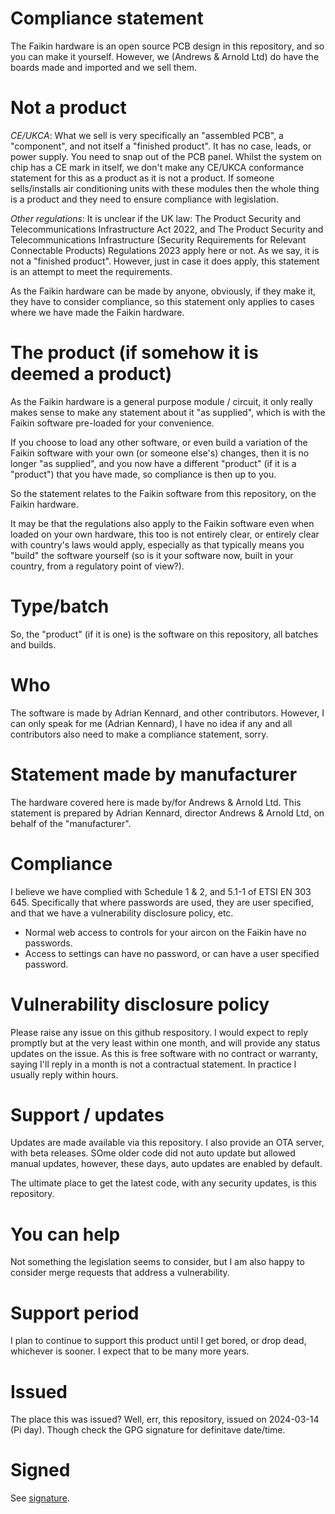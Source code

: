 
# Compliance statement

The Faikin hardware is an open source PCB design in this repository, and so you can make it yourself. However, we (Andrews & Arnold Ltd) do have the boards made and imported and we sell them.

# Not a product

*CE/UKCA*: What we sell is very specifically an "assembled PCB", a "component", and not itself a "finished product". It has no case, leads, or power supply. You need to snap out of the PCB panel. Whilst the system on chip has a CE mark in itself, we don't make any CE/UKCA conformance statement for this as a product as it is not a product. If someone sells/installs air conditioning units with these modules then the whole thing is a product and they need to ensure compliance with legislation.

*Other regulations*: It is unclear if the UK law: The Product Security and Telecommunications Infrastructure Act 2022, and  The Product Security and Telecommunications Infrastructure (Security Requirements for Relevant Connectable Products) Regulations 2023 apply here or not. As we say, it is not a "finished product". However, just in case it does apply, this statement is an attempt to meet the requirements.

As the Faikin hardware can be made by anyone, obviously, if they make it, they have to consider compliance, so this statement only applies to cases where we have made the Faikin hardware.

# The product (if somehow it is deemed a product)

As the Faikin hardware is a general purpose module / circuit, it only really makes sense to make any statement about it "as supplied", which is with the Faikin software pre-loaded for your convenience.

If you choose to load any other software, or even build a variation of the Faikin software with your own (or someone else's) changes, then it is no longer "as supplied", and you now have a different "product" (if it is a "product") that you have made, so compliance is then up to you.

So the statement relates to the Faikin software from this repository, on the Faikin hardware.

It may be that the regulations also apply to the Faikin software even when loaded on your own hardware, this too is not entirely clear, or entirely clear with country's laws would apply, especially as that typically means you "build" the software yourself (so is it your software now, built in your country, from a regulatory point of view?).

# Type/batch

So, the "product" (if it is one) is the software on this repository, all batches and builds.

# Who

The software is made by Adrian Kennard, and other contributors. However, I can only speak for me (Adrian Kennard), I have no idea if any and all contributors also need to make a compliance statement, sorry.

# Statement made by manufacturer

The hardware covered here is made by/for Andrews & Arnold Ltd. This statement is prepared by Adrian Kennard, director Andrews & Arnold Ltd, on behalf of the "manufacturer".

# Compliance

I believe we have complied with Schedule 1 & 2, and 5.1-1 of ETSI EN 303 645. Specifically that where passwords are used, they are user specified, and that we have a vulnerability disclosure policy, etc.

- Normal web access to controls for your aircon on the Faikin have no passwords.
- Access to settings can have no password, or can have a user specified password.

# Vulnerability disclosure policy

Please raise any issue on this github respository. I would expect to reply promptly but at the very least within one month, and will provide any status updates on the issue. As this is free software with no contract or warranty, saying I'll reply in a month is not a contractual statement. In practice I usually reply within hours.

# Support / updates

Updates are made available via this repository. I also provide an OTA server, with beta releases. SOme older code did not auto update but allowed manual updates, however, these days, auto updates are enabled by default.

The ultimate place to get the latest code, with any security updates, is this repository.

# You can help

Not something the legislation seems to consider, but I am also happy to consider merge requests that address a vulnerability.

# Support period

I plan to continue to support this product until I get bored, or drop dead, whichever is sooner. I expect that to be many more years.

# Issued

The place this was issued? Well, err, this repository, issued on 2024-03-14 (Pi day). Though check the GPG signature for definitave date/time.

# Signed

See [signature](DoC.md.asc).
